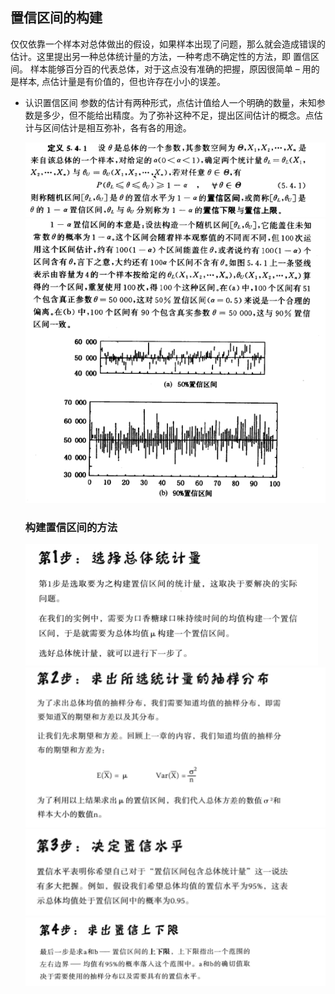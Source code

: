 <h2>置信区间的构建</h2>

仅仅依靠一个样本对总体做出的假设，如果样本出现了问题，那么就会造成错误的估计。这里提出另一种总体统计量的方法，一种考虑不确定性的方法，即 置信区间。
样本能够百分百的代表总体，对于这点没有准确的把握，原因很简单 – 用的是样本,
点估计量是有价值的，但也许存在小小的误差。

* 认识置信区间
  参数的估计有两种形式，点估计值给人一个明确的数量，未知参数是多少，但不能给出精度。为了弥补这种不足，提出区间估计的概念。点估计与区间估计是相互弥补，各有各的用途。

  ![](asset/13_1.png)
  ![](asset/13_2.png)

  <h3>构建置信区间的方法</h3>

  ![](asset/13_3.png)
  ![](asset/13_4.png)
  ![](asset/13_5.png)
  ![](asset/13_6.png)